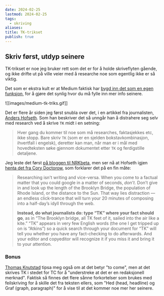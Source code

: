 ```yaml
---
date: 2024-02-25
lastmod: 2024-02-25
tags:
  - skriving
aliases: 
title: TK-trikset
publish: true
---
```


## Skriv først, utdyp seinere

TK-trikset er noe jeg bruker rett som det er for å holde skriveflyten gående, og ikke drifte ut på ville veier med å researche noe som egentlig ikke er så viktig.

Det som er ekstra kult er at Medium faktisk har [bygd inn det som en egen funksjon](https://medium.com/blogging-guide/tk-notes-mediums-little-known-feature-used-when-editing-articles-f94a0c0f419d), for å gjøre det synlig hvor du må fylle inn mer info seinere.

![[images/medium-tk-triks.gif]]

Det er flere år siden jeg først snubla over det, i en artikkel fra journalisten, [Anders Hofseth](https://nrkbeta.no/author/andorand-2-2-2-2-2-2-2-2-2-2-2-2-2-2-2-2-2-2-2-2-2/). Som han beskriver det så unngår han å distrahere seg selv med research ved å skrive `TK` midt i en setning:

> Hver gang du kommer til noe som må researches, faktasjekkes etc, ikke stopp. Bare skriv `TK` (som er en sjelden bokstavkombinasjon, ihvertfall i engelsk), deretter kan man, når man er i mål med hovedteksten søke gjennom dokumentet etter `TK` og ferdigstille detaljene.

Jeg leste det først [på bloggen til NRKbeta](https://nrkbeta.no/2011/03/19/aldri-mer-distrahert/), men ser nå at Hofseth igjen [henta det fra Cory Doctorow](http://www.locusmag.com/Features/2009/01/cory-doctorow-writing-in-age-of.html), som forklarer det på en fin måte:

> Researching isn't writing and vice-versa. When you come to a factual matter that you could google in a matter of seconds, _don’t_. Don’t give in and look up the length of the Brooklyn Bridge, the population of Rhode Island, or the distance to the Sun. That way lies distraction — an endless click-trance that will turn your 20 minutes of composing into a half-day’s idyll through the web.  
> 
> **Instead, do what journalists do: type “TK” where your fact should go**, as in “The Brooklyn bridge, all TK feet of it, sailed into the air like a kite.” “TK” appears in very few English words (the one I get tripped up on is “Atkins”) so a quick search through your document for “TK” will tell you whether you have any fact-checking to do afterwards. And your editor and copyeditor will recognize it if you miss it and bring it to your attention.

### Bonus

[Thomas Knutstad](https://www.linkedin.com/in/thomasknutstad/) tipsa meg også om at det betyr "to come", men at det skrives TK i stedet for TC for å "understreke at det er en redaksjonell merknad". Faktisk så finnes det flere sånne forkortelser som brukes med feilskriving for å skille det fra teksten ellers, som "Hed (head, headline) og Graf (graph, paragraph)" for å vise til at det kommer noe mer her seinere.


